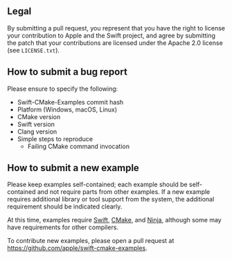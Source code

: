 ## Legal

By submitting a pull request, you represent that you have the right to license
your contribution to Apple and the Swift project, and agree by submitting the
patch that your contributions are licensed under the Apache 2.0 license (see
`LICENSE.txt`).

## How to submit a bug report

Please ensure to specify the following:

* Swift-CMake-Examples commit hash
* Platform (Windows, macOS, Linux)
* CMake version
* Swift version
* Clang version
* Simple steps to reproduce
  * Failing CMake command invocation

## How to submit a new example

Please keep examples self-contained; each example should be self-contained and
not require parts from other examples. If a new example requires additional
library or tool support from the system, the additional requirement should be
indicated clearly.

At this time, examples require [Swift](https://github.com/apple/swift),
[CMake](https://github.com/kitware/cmake), and
[Ninja](https://github.com/ninja-build/ninja), although some may have
requirements for other compilers.

To contribute new examples, please open a pull request at
https://github.com/apple/swift-cmake-examples.
